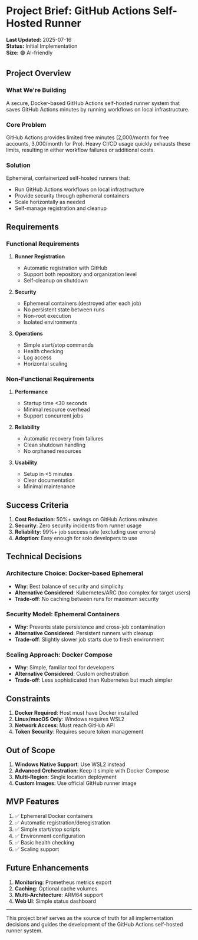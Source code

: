 # Project Brief: GitHub Actions Self-Hosted Runner

**Last Updated:** 2025-07-16  
**Status:** Initial Implementation  
**Size:** 🟢 AI-friendly

## Project Overview

### What We're Building
A secure, Docker-based GitHub Actions self-hosted runner system that saves GitHub Actions minutes by running workflows on local infrastructure.

### Core Problem
GitHub Actions provides limited free minutes (2,000/month for free accounts, 3,000/month for Pro). Heavy CI/CD usage quickly exhausts these limits, resulting in either workflow failures or additional costs.

### Solution
Ephemeral, containerized self-hosted runners that:
- Run GitHub Actions workflows on local infrastructure
- Provide security through ephemeral containers
- Scale horizontally as needed
- Self-manage registration and cleanup

## Requirements

### Functional Requirements
1. **Runner Registration**
   - Automatic registration with GitHub
   - Support both repository and organization level
   - Self-cleanup on shutdown

2. **Security**
   - Ephemeral containers (destroyed after each job)
   - No persistent state between runs
   - Non-root execution
   - Isolated environments

3. **Operations**
   - Simple start/stop commands
   - Health checking
   - Log access
   - Horizontal scaling

### Non-Functional Requirements
1. **Performance**
   - Startup time <30 seconds
   - Minimal resource overhead
   - Support concurrent jobs

2. **Reliability**
   - Automatic recovery from failures
   - Clean shutdown handling
   - No orphaned resources

3. **Usability**
   - Setup in <5 minutes
   - Clear documentation
   - Minimal maintenance

## Success Criteria

1. **Cost Reduction**: 50%+ savings on GitHub Actions minutes
2. **Security**: Zero security incidents from runner usage
3. **Reliability**: 99%+ job success rate (excluding user errors)
4. **Adoption**: Easy enough for solo developers to use

## Technical Decisions

### Architecture Choice: Docker-based Ephemeral
- **Why**: Best balance of security and simplicity
- **Alternative Considered**: Kubernetes/ARC (too complex for target users)
- **Trade-off**: No caching between runs for maximum security

### Security Model: Ephemeral Containers
- **Why**: Prevents state persistence and cross-job contamination
- **Alternative Considered**: Persistent runners with cleanup
- **Trade-off**: Slightly slower job starts due to fresh environment

### Scaling Approach: Docker Compose
- **Why**: Simple, familiar tool for developers
- **Alternative Considered**: Custom orchestration
- **Trade-off**: Less sophisticated than Kubernetes but much simpler

## Constraints

1. **Docker Required**: Host must have Docker installed
2. **Linux/macOS Only**: Windows requires WSL2
3. **Network Access**: Must reach GitHub API
4. **Token Security**: Requires secure token management

## Out of Scope

1. **Windows Native Support**: Use WSL2 instead
2. **Advanced Orchestration**: Keep it simple with Docker Compose
3. **Multi-Region**: Single location deployment
4. **Custom Images**: Use official GitHub runner image

## MVP Features

1. ✅ Ephemeral Docker containers
2. ✅ Automatic registration/deregistration  
3. ✅ Simple start/stop scripts
4. ✅ Environment configuration
5. ✅ Basic health checking
6. ✅ Scaling support

## Future Enhancements

1. **Monitoring**: Prometheus metrics export
2. **Caching**: Optional cache volumes
3. **Multi-Architecture**: ARM64 support
4. **Web UI**: Simple status dashboard

---

This project brief serves as the source of truth for all implementation decisions and guides the development of the GitHub Actions self-hosted runner system.
